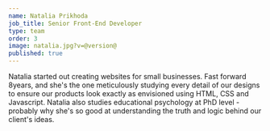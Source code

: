 ```yaml
---
name: Natalia Prikhoda
job_title: Senior Front-End Developer
type: team
order: 3
image: natalia.jpg?v=@version@
published: true
---
```


Natalia started out creating websites for small businesses. Fast forward 8years, and she's the one meticulously studying every detail of our designs to ensure our products look exactly as envisioned using HTML, CSS and Javascript. Natalia also studies educational psychology at PhD level - probably why she's so good at understanding the truth and logic behind our client's ideas.
